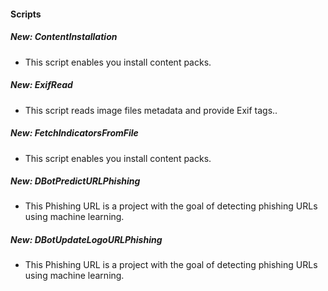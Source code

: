 #### Scripts
##### New: ContentInstallation
- This script enables you install content packs.

##### New: ExifRead
- This script reads image files metadata and provide Exif tags..

##### New: FetchIndicatorsFromFile
- This script enables you install content packs.

##### New: DBotPredictURLPhishing
- This Phishing URL is a project with the goal of detecting phishing URLs using machine learning.

##### New: DBotUpdateLogoURLPhishing
- This Phishing URL is a project with the goal of detecting phishing URLs using machine learning.